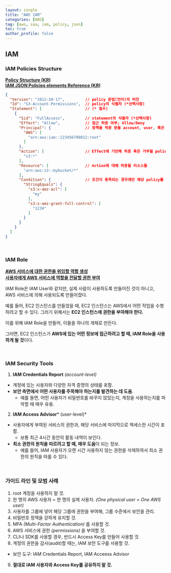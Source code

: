 ```yaml
---
layout: single
title: "AWS IAM"
categories: [AWS]
tag: [aws, saa, iam, policy, json]
toc: true
author_profile: false
---
```


## IAM

### IAM Policies Structure
[**Policy Structure (KR)**](https://docs.aws.amazon.com/ko_kr/AWSEC2/latest/UserGuide/iam-policy-structure.html) <br>
[**IAM JSON Policies elements Reference (KR)**](https://docs.aws.amazon.com/ko_kr/IAM/latest/UserGuide/reference_policies_elements.html)

```json
{
  "Version": "2012-10-17",         // policy 문법(언어)의 버전
  "Id": "S3-Account-Permissions",  // policy의 식별자 (*선택사항)
  "Statement": [                   // (* 필수)
    {
      "Sid": "FullAccess",         // statement의 식별자 (*선택사항)
      "Effect": "Allow",           // 접근 허용 여부; Allow/Deny
      "Principal": {               // 정책을 적용 받을 account, user, 혹은 role의 정보
        "AWS": [
          "arn:aws:iam::123456789012:root"
        ]
      },
      "Action": [                  // Effect에 기반해 허용 혹은 거부될 policy들
        "s3:*"
      ],
      "Resource": [                // Action에 대해 허용될 리소스들
        "arn:aws:s3::mybucket/*"
      ],
      "Condition": {               // 조건이 충족되는 경우에만 해당 policy를 적용
        "StringEquals": {
          "s3:x-amz-acl": [
            "my"
          ],
          "s3:x-amz-grant-full-control": [
            "1234"
          ]
        }
      }
    }
  ]
}
```

<br>

### IAM Role

**[AWS 서비스에 대한 권한을 위임할 역할 생성](https://docs.aws.amazon.com/ko_kr/IAM/latest/UserGuide/id_roles_create_for-service.html)**<br>
**[사용자에게 AWS 서비스에 역할을 전달할 권한 부여](https://docs.aws.amazon.com/ko_kr/IAM/latest/UserGuide/id_roles_use_passrole.html)**

IAM Role은 IAM User와 같지만, 실제 사람이 사용하도록 만들어진 것이 아니고, AWS 서비스에 의해 사용되도록 만들어졌다.

예를 들어, EC2 인스턴스를 만들었을 때, EC2 인스턴스는 AWS에서 어떤 작업을 수행하려고 할 수 있다. 그러기 위해서는 **EC2 인스턴스에 권한을 부여해야 한다.**

이를 위해 IAM Role을 만들어, 이들을 하나의 개체로 만든다.

그러면, EC2 인스턴스가 **AWS에 있는 어떤 정보에 접근하려고 할 때, IAM Role을 사용하게 될 것**이다.

<br>

### IAM Security Tools

1. **IAM Credentials Report** *(account-level)*
  - 계정에 있는 사용자와 다양한 자격 증명의 상태를 포함.
  - **보안 측면에서 어떤 사용자를 주목해야 하는지를 발견하는 데 도움**.
    - 예를 들면, 어떤 사용자가 비밀번호를 바꾸지 않았는지, 계정을 사용하는지를 파악할 때 매우 유용.
  
2. **IAM Access Advisor*** (user-level)*
  - 사용자에게 부여된 서비스의 권한과, 해당 서비스에 마지막으로 액세스한 시간이 포함.
    - 보통 최근 4시간 동안의 활동 내역이 보인다.
  - **최소 권한의 원칙을 따르려고 할 때, 매우 도움**이 되는 정보.
    - 예를 들어, IAM 사용자가 오랜 시간 사용하지 않는 권한을 삭제하여서 최소 권한의 원칙을 따를 수 있다.

<br>

### 가이드 라인 및 모범 사례

1. root 계정을 사용하지 말 것.
2. 한 명의 AWS 사용자 = 한 명의 실제 사용자.
  *(One physical user = One AWS user)*
3. 사용자를 그룹에 넣어 해당 그룹에 권한을 부여해, 그룹 수준에서 보안을 관리.
4. 비밀번호 정책을 강하게 유지할 것.
5. MFA *(Multi-Factor Authentication)* 를 사용할 것.
6. AWS 서비스에 권한 *(permissions)* 을 부여할 것.
7. CLI나 SDK를 사용할 경우, 반드시 Access Key를 만들어 사용할 것.
8. 계정의 권한을 감사(audit)할 때는, IAM 보안 도구를 사용할 것.
  - 보안 도구: IAM Credentials Report, IAM Acceess Advisor
9. **절대로 IAM 사용자와 Access Key를 공유하지 말 것.**